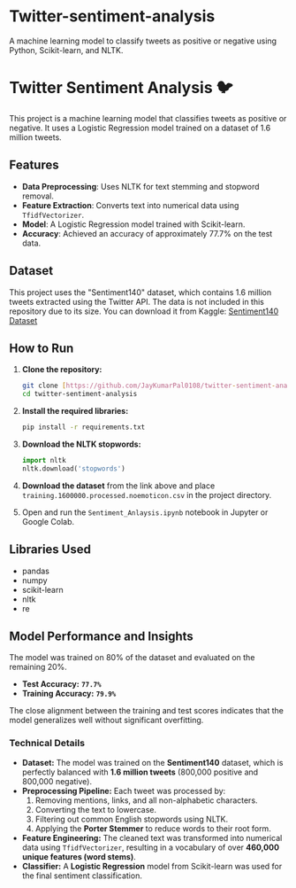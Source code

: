 # Twitter-sentiment-analysis
A machine learning model to classify tweets as positive or negative using Python, Scikit-learn, and NLTK.

# Twitter Sentiment Analysis 🐦

This project is a machine learning model that classifies tweets as positive or negative. It uses a Logistic Regression model trained on a dataset of 1.6 million tweets.

## Features
- **Data Preprocessing**: Uses NLTK for text stemming and stopword removal.
- **Feature Extraction**: Converts text into numerical data using `TfidfVectorizer`.
- **Model**: A Logistic Regression model trained with Scikit-learn.
- **Accuracy**: Achieved an accuracy of approximately 77.7% on the test data.

## Dataset
This project uses the "Sentiment140" dataset, which contains 1.6 million tweets extracted using the Twitter API. The data is not included in this repository due to its size. You can download it from Kaggle: [Sentiment140 Dataset](https://www.kaggle.com/datasets/kazanova/sentiment140)

## How to Run
1.  **Clone the repository:**
    ```bash
    git clone [https://github.com/JayKumarPal0108/twitter-sentiment-analysis.git](https://github.com/JayKumarPal0108/twitter-sentiment-analysis.git)
    cd twitter-sentiment-analysis
    ```
2.  **Install the required libraries:**
    ```bash
    pip install -r requirements.txt
    ```
3.  **Download the NLTK stopwords:**
    ```python
    import nltk
    nltk.download('stopwords')
    ```
4.  **Download the dataset** from the link above and place `training.1600000.processed.noemoticon.csv` in the project directory.

5.  Open and run the `Sentiment_Anlaysis.ipynb` notebook in Jupyter or Google Colab.

## Libraries Used
- pandas
- numpy
- scikit-learn
- nltk
- re

## Model Performance and Insights

The model was trained on 80% of the dataset and evaluated on the remaining 20%.

- **Test Accuracy:** **`77.7%`**
- **Training Accuracy:** **`79.9%`**

The close alignment between the training and test scores indicates that the model generalizes well without significant overfitting.

### Technical Details

- **Dataset:** The model was trained on the **Sentiment140** dataset, which is perfectly balanced with **1.6 million tweets** (800,000 positive and 800,000 negative).
- **Preprocessing Pipeline:** Each tweet was processed by:
    1.  Removing mentions, links, and all non-alphabetic characters.
    2.  Converting the text to lowercase.
    3.  Filtering out common English stopwords using NLTK.
    4.  Applying the **Porter Stemmer** to reduce words to their root form.
- **Feature Engineering:** The cleaned text was transformed into numerical data using `TfidfVectorizer`, resulting in a vocabulary of over **460,000 unique features (word stems)**.
- **Classifier:** A **Logistic Regression** model from Scikit-learn was used for the final sentiment classification.
